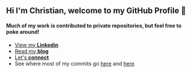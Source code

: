 ## Hi I'm Christian, welcome to my GitHub Profile 👋

#### Much of my work is contributed to private repositories, but feel free to poke around!

-  [  View my **Linkedin**](https://www.linkedin.com/in/christiansendler/)  
-   [  Read my **blog**](https://sendler.medium.com/) 
-   [ Let's **connect**](https://calendar.x.ai/csendler)
-   See where most of my commits go [here](https://getgiraffe.io) and [here](https://app.getgiraffe.io)
